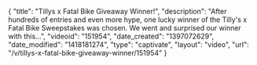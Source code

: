 {
    "title": "Tillys x Fatal Bike Giveaway Winner!",
    "description": "After hundreds of entries and even more hype, one lucky winner of the Tilly's x Fatal Bike Sweepstakes was chosen. We went and surprised our winner with this...",
    "videoid": "151954",
    "date_created": "1397072629",
    "date_modified": "1418181274",
    "type": "captivate",
    "layout": "video",
    "url": "\/v\/tillys-x-fatal-bike-giveaway-winner\/151954"
}